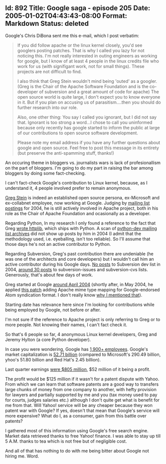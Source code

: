 Id: 892
Title: Google saga - episode 205
Date: 2005-01-02T04:43:43-08:00
Format: Markdown
Status: deleted
--------------
Google's Chris DiBona sent me this e-mail, which I post verbatim:

> If you did follow apache or the linux kernel closely, you'd see
> googlers posting patches. That is why I called you lazy for not
> noticing this. I'm not really interested in outing engineers as
> working for google, but I know of at least 4 people in the linux
> credits file who work for us (with signifigant work, not for small
> things). These projects are not difficult to find.
>
> I also think that Greg Stein wouldn't mind being 'outed' as a googler.
> (Greg is the Chair of the Apache Software Foundation and is the
> co-developer of subversion and a great amount of code for apache) The
> open source world is quite large, I don't expect you to know everyone
> in it. But if you plan on accusing us of parasitism....then you should
> do further research into our role.
>
> Also, one other thing: You say I called you ignorant, but I did not
> say that. Ignorant is too strong a word...I chose to call you
> uninformed because only recently has google started to inform the
> public at large of our contributions to open source software
> development.
>
> Please note my email address if you have any further questions about
> google and open source. Feel free to post this message in its entirety
> (but preserve the anti-spamming stuff, thanks!)

An occuring theme in bloggers vs. journalists wars is lack of
profesionallism on the part of bloggers. I'm going to do my part in
raising the bar among bloggers by doing some fact-checking.

I can't fact-check Google's contribution to Linux kernel, because, as
I understand it, 4 people involved prefer to remain anonymous.

[Greg Stein](http://www.lyra.org/greg/) is indeed an established open
source persona, ex-Microsoft and ex-collabnet
employee, now working at Google. Judging by [mailing list
postings](http://marc.theaimsgroup.com/?l=apache-cvs&w=2&r=1&s=gstein&q=a)
for 2004, he is still actively
involved in Apache project, both in his role as the Chair of Apache
Foundation and ocasionally as a developer.

Regarding Python, In my research I only found a reference to the fact
that Greg [wrote httplib](http://www.livejournal.com/users/bramcohen/6531.html),
which ships with Python. A scan of [python-dev mailing
list archives](http://mail.python.org/pipermail/python-dev/) did not
show up posts by him in 2004 (I admit that
the methodology used, i.e. eyeballing, isn't too reliable). So I'll
assume that those days he's not an active contributor to Python.

Regarding Subversion, Greg's past contribution there are undeniable
(he was one of the architects and core developers) but I wouldn't call
him an active contributor during his Google days. [No
posts](http://subversion.tigris.org/servlets/SearchList?list=dev&searchText=Greg+Stain&defaultField=sender&Search=Search)
to Subversion dev
list in 2004, [around 30
posts](http://marc.theaimsgroup.com/?a=103578887800012&r=1&w=2)
to subversion-issues and subversion-cvs lists. Generously, that's about
few days of work.

Greg started at Google [around April
2004](http://www.python.org/~jeremy/weblog/040416a.html) (shortly after,
in May 2004, he applied [this
patch](http://marc.theaimsgroup.com/?l=apache-cvs&m=108992005825497&w=2)
adding Apache mime type mapping for Google-endorsed Atom syndication
format. I don't really know [why I mentioned that](http://issues.apache.org/bugzilla/show_bug.cgi?id=20440#c6)).

Starting date has relevance here since I'm looking for contributions
while being employed by Google, not before or after.

I'm not sure if the reference to Apache project is only referring to
Greg or to more people. Not knowing their names, I can't fact check it.

So that's 6 people so far, 4 anonymous Linux kernel developers, Greg and
Jeremy Hylton (a core Python developer).

In case you were wondering, Google has [1,900+
employees](http://www.google.com/intl/en/corporate/facts.html).
Google's market capitalization is [52.71
billion](http://finance.yahoo.com/q?s=GOOG&d=t) (compared to Microsoft's
290.49 billion, yhoo's 51.80 billion and Red Hat's 2.45 billion).

Last quarter earnings [were $805 million](http://www.boston.com/business/technology/articles/2004/10/22/googles_earnings_more_than_double/), $52 million of it being a profit.

The profit would be $125 million if it wasn't for a patent dispute
with Yahoo. From which we can learn that software patents are a good
way to transfers large chunks of money from one company to another, with
hefty provision for lawyers and partially supported by me and you
(tax money used to pay for courts, judges salaries etc.) although I
don't quite get what is benefit for me from that. Will Yahoo! service
will be any cheaper because they won patent war with Google? If yes,
doesn't that mean that Google's service will more expensive? What do I,
as a consumer, gain from this battle over patents?

I gathered most of this information using Google's free search engine.
Market data retrieved thanks to free Yahoo! finance. I was able to
stay up till 5 A.M. thanks to tea which is not free but of negligible
cost.

And all of that has nothing to do with me being bitter about Google
not hiring me. Word.

